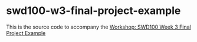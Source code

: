 # swd100-w3-final-project-example

This is the source code to accompany the [Workshop: SWD100 Week 3 Final Project Example](https://vimeo.com/828742366?share=copy)
